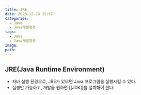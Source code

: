 ```yaml
---
title: JRE
date: 2023-12-28 15:57
categories:
  - Java
  - Java개발환경
tags:
  - Java
  - Java개발환경
image: 
path:
---
```


## JRE(Java Runtime Environment)
+ 자바 실행 환경으로, JRE가 있으면 Java 프로그램을 실행시킬 수 있다.
+ 실행만 가능하고, 개발을 원하면 [[JDK]]를 설치해야 한다.